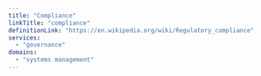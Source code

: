 ```yaml
---
title: "Compliance"
linkTitle: "compliance"
definitionLink: "https://en.wikipedia.org/wiki/Regulatory_compliance"
services:
  - "governance"
domains:
  - "systems management"
---
```

